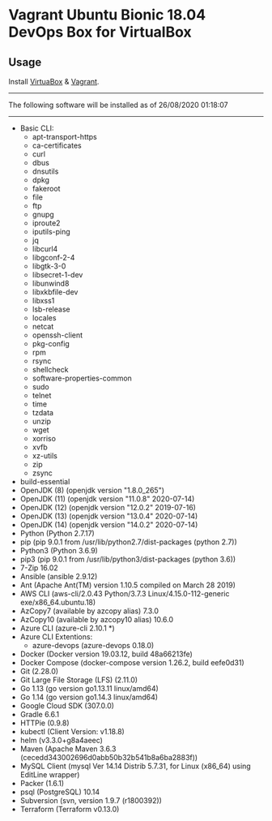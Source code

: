 # Vagrant Ubuntu Bionic 18.04 DevOps Box for VirtualBox
## Usage

Install [VirtuaBox](https://www.virtualbox.org/) & [Vagrant](https://www.vagrantup.com/).

***
The following software will be installed as of 26/08/2020 01:18:07
***
- Basic CLI:
  - apt-transport-https
  - ca-certificates
  - curl
  - dbus
  - dnsutils
  - dpkg
  - fakeroot
  - file
  - ftp
  - gnupg
  - iproute2
  - iputils-ping
  - jq
  - libcurl4
  - libgconf-2-4
  - libgtk-3-0
  - libsecret-1-dev
  - libunwind8
  - libxkbfile-dev
  - libxss1
  - lsb-release
  - locales
  - netcat
  - openssh-client
  - pkg-config
  - rpm
  - rsync
  - shellcheck
  - software-properties-common
  - sudo
  - telnet
  - time
  - tzdata
  - unzip
  - wget
  - xorriso
  - xvfb
  - xz-utils
  - zip
  - zsync
- build-essential
- OpenJDK (8) (openjdk version "1.8.0_265")
- OpenJDK (11) (openjdk version "11.0.8" 2020-07-14)
- OpenJDK (12) (openjdk version "12.0.2" 2019-07-16)
- OpenJDK (13) (openjdk version "13.0.4" 2020-07-14)
- OpenJDK (14) (openjdk version "14.0.2" 2020-07-14)
- Python (Python 2.7.17)
- pip (pip 9.0.1 from /usr/lib/python2.7/dist-packages (python 2.7))
- Python3 (Python 3.6.9)
- pip3 (pip 9.0.1 from /usr/lib/python3/dist-packages (python 3.6))
- 7-Zip 16.02
- Ansible (ansible 2.9.12)
- Ant (Apache Ant(TM) version 1.10.5 compiled on March 28 2019)
- AWS CLI (aws-cli/2.0.43 Python/3.7.3 Linux/4.15.0-112-generic exe/x86_64.ubuntu.18)
- AzCopy7 (available by azcopy alias) 7.3.0
- AzCopy10 (available by azcopy10 alias) 10.6.0
- Azure CLI (azure-cli                         2.10.1 *)
- Azure CLI Extentions:
  - azure-devops (azure-devops                      0.18.0)
- Docker (Docker version 19.03.12, build 48a66213fe)
- Docker Compose (docker-compose version 1.26.2, build eefe0d31)
- Git (2.28.0)
- Git Large File Storage (LFS) (2.11.0)
- Go 1.13 (go version go1.13.11 linux/amd64)
- Go 1.14 (go version go1.14.3 linux/amd64)
- Google Cloud SDK (307.0.0)
- Gradle 6.6.1
- HTTPie (0.9.8)
- kubectl (Client Version: v1.18.8)
- helm (v3.3.0+g8a4aeec)
- Maven (Apache Maven 3.6.3 (cecedd343002696d0abb50b32b541b8a6ba2883f))
- MySQL Client (mysql  Ver 14.14 Distrib 5.7.31, for Linux (x86_64) using  EditLine wrapper)
- Packer (1.6.1)
- psql (PostgreSQL) 10.14
- Subversion (svn, version 1.9.7 (r1800392))
- Terraform (Terraform v0.13.0)
